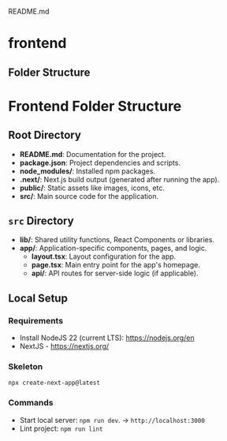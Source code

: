 README.md
# frontend

## Folder Structure
# Frontend Folder Structure

## Root Directory
- **README.md**: Documentation for the project.
- **package.json**: Project dependencies and scripts.
- **node_modules/**: Installed npm packages.
- **.next/**: Next.js build output (generated after running the app).
- **public/**: Static assets like images, icons, etc.
- **src/**: Main source code for the application.

## `src` Directory
- **lib/**: Shared utility functions, React Components or libraries.
- **app/**: Application-specific components, pages, and logic.
  - **layout.tsx**: Layout configuration for the app.
  - **page.tsx**: Main entry point for the app's homepage.
  - **api/**: API routes for server-side logic (if applicable).

## Local Setup
### Requirements
* Install NodeJS 22 (current LTS): https://nodejs.org/en
* NextJS - https://nextjs.org/ 

### Skeleton
`npx create-next-app@latest`

### Commands
* Start local server: `npm run dev`. -> `http://localhost:3000`
* Lint project: `npm run lint`

